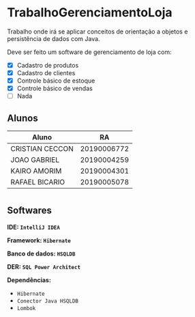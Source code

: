 # TrabalhoGerenciamentoLoja

Trabalho onde irá se aplicar conceitos de orientação a objetos e persistência de dados com Java.

Deve ser feito um software de gerenciamento de loja com:

- [x] Cadastro de produtos
- [x] Cadastro de clientes
- [x] Controle básico de estoque
- [x] Controle básico de vendas
- [ ] Nada 

## Alunos
| Aluno           | RA          |
|-----------------|-------------|
| CRISTIAN CECCON | 20190006772 |
| JOAO GABRIEL    | 20190004259 |
| KAIRO AMORIM    | 20190004301 |
| RAFAEL BICARIO  | 20190005078 |
#

## Softwares

**IDE: ```IntelliJ IDEA```**

**Framework: ```Hibernate```**

**Banco de dados: ```HSQLDB```**

**DER: ```SQL Power Architect```**

**Dependências:**

- ```Hibernate```
- ```Conector Java HSQLDB```
- ```Lombok```


